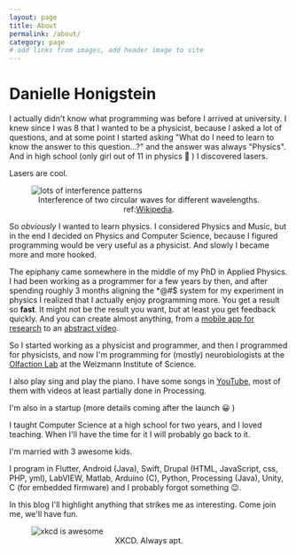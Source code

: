 ```yaml
---
layout: page
title: About
permalink: /about/
category: page
# add links from images, add header image to site
---
```


# Danielle Honigstein

I actually didn't know what programming was before I arrived at university. I knew since I was 8 that I wanted to be a physicist, because I asked a lot of questions, and at some point I started asking "What do I need to learn to know the answer to this question...?" and the answer was always "Physics". And in high school (only girl out of 11 in physics :grimacing: ) I discovered lasers.  

Lasers are cool.  

<figure>
  <img src="{{site.url}}/assets/images/Wavepanel.png" class="align-center" alt="lots of interference patterns"/>
  <figcaption style="text-align:center">Interference of two circular waves for different wavelengths. ref:<a href="https://en.wikipedia.org/wiki/Wave_interference">Wikipedia</a>.</figcaption>
</figure>


So _obviously_ I wanted to learn physics. I considered Physics and Music, but in the end I decided on Physics and Computer Science, because I figured programming would be very useful as a physicist. And slowly I became more and more hooked. 

The epiphany came somewhere in the middle of my PhD in Applied Physics. I had been working as a programmer for a few years by then, and after spending roughly 3 months aligning the *@#$ system for my experiment in physics I realized that I actually enjoy programming more. You get a result so __fast__. It might not be the result you want, but at least you get feedback quickly. And you can create almost anything, from a [mobile app for research](https://play.google.com/store/apps/details?src=AppAgg.com&id=weizmann.worg.sniffdoc) to an [abstract video](https://youtu.be/0BVqFYParRs?t=173).

So I started working as a physicist and programmer, and then I programmed for physicists, and now I'm programming for (mostly) neurobiologists at the [Olfaction Lab](https://www.weizmann.ac.il/brain-sciences/worg/) at the Weizmann Institute of Science.

I also play sing and play the piano. I have some songs in [YouTube](https://www.youtube.com/playlist?list=PL7-r1kUHMs_zUdbzpRfdPoJ0yGWucOe8H), most of them with videos at least partially done in Processing.

I'm also in a startup (more details coming after the launch :grinning: ) 

I taught Computer Science at a high school for two years, and I loved teaching. When I'll have the time for it I will probably go back to it.

I'm married with 3 awesome kids.

I program in Flutter, Android (Java), Swift, Drupal (HTML, JavaScript, css, PHP, yml), LabVIEW, Matlab, Arduino (C), Python, Processing (Java), Unity, C (for embedded firmware) and I probably forgot something :wink:.

In this blog I'll highlight anything that strikes me as interesting. Come join me, we'll have fun.

<figure>
  <img src="https://imgs.xkcd.com/comics/computer_problems.png" class="align-center" alt="xkcd is awesome"/>
  <figcaption style="text-align:center">XKCD. Always apt.</figcaption>
</figure>

